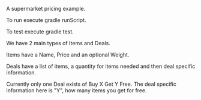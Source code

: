 A supermarket pricing example.

To run execute gradle runScript.

To test execute gradle test.

We have 2 main types of Items and Deals.

Items have a Name, Price and an optional Weight.

Deals have a list of items, a quantity for items needed and then deal specific information.

Currently only one Deal exists of Buy X Get Y Free. The deal specific information here is "Y", how many items you get for free.

